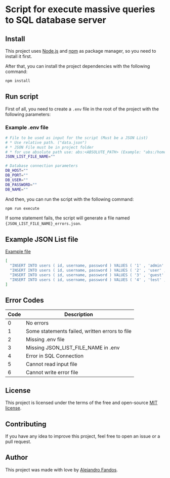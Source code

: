 # Script for execute massive queries to SQL database server

## Install

This project uses [Node.js](https://nodejs.org/en/) and [npm](https://www.npmjs.com/) as package manager, so you need to install it first.

After that, you can install the project dependencies with the following command:

```bash
npm install
```

## Run script

First of all, you need to create a `.env` file in the root of the project with the following parameters:

### Example .env file

```bash
# File to be used as input for the script (Must be a JSON List)
# * Use relative path. ("data.json")
# * JSON File must be in project folder
# * for use absolute path use: abs:<ABSOLUTE_PATH> (Example: "abs:/home/user/data.json")
JSON_LIST_FILE_NAME=""

# Database connection parameters
DB_HOST=""
DB_PORT=""
DB_USER=""
DB_PASSWORD=""
DB_NAME=""
```

And then, you can run the script with the following command:

```bash
npm run execute
```

If some statement fails, the script will generate a file named `{JSON_LIST_FILE_NAME}_errors.json`.

## Example JSON List file

[Example file](/example_data.json)

```json
[
  "INSERT INTO users ( id, username, password ) VALUES ( '1' , 'admin' , 'admin' );",
  "INSERT INTO users ( id, username, password ) VALUES ( '2' , 'user' , 'user' );",
  "INSERT INTO users ( id, username, password ) VALUES ( '3' , 'guest' , 'guest' );",
  "INSERT INTO users ( id, username, password ) VALUES ( '4' , 'test' , 'test' );"
]
```

## Error Codes

| Code | Description                                    |
| ---- | ---------------------------------------------- |
| 0    | No errors                                      |
| 1    | Some statements failed, written errors to file |
| 2    | Missing .env file                              |
| 3    | Missing JSON_LIST_FILE_NAME in .env            |
| 4    | Error in SQL Connection                        |
| 5    | Cannot read input file                         |
| 6    | Cannot write error file                        |

## License

This project is licensed under the terms of the free and open-source [MIT license](/LICENSE).

## Contributing

If you have any idea to improve this project, feel free to open an issue or a pull request.

## Author

This project was made with love by [Alejandro Fandos](https://github.com/alejandrofan2).

